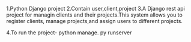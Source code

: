 1.Python Django project
2.Contain user,client,project
3.A Django rest api project for managin  clients and their projects.This    system allows you to register clients, manage projects,and assign users to different projects. 

4.To run the project-
  python manage. py runserver
